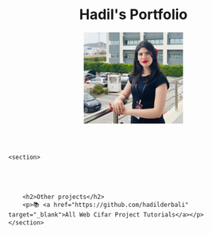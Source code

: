 <!DOCTYPE html>
<html lang="en">
<head>
    <meta charset="UTF-8">
    <meta name="viewport" content="width=device-width, initial-scale=1.0">
    <title>Hadil's Portfolio</title>
</head>
<body>
    <header>
        <h1>Hadil's Portfolio</h1>
        <img src="./img/hadil.jpg" alt="Hadil's Picture" style="width:200px;height:auto;">
    </header>

    <section>
       

        
      
        <h2>Other projects</h2>
        <p>📚 <a href="https://github.com/hadilderbali" target="_blank">All Web Cifar Project Tutorials</a></p>
    </section>
</body>
</html>
